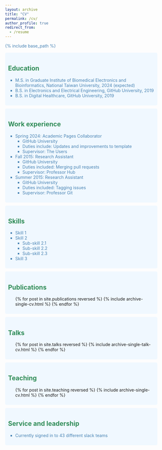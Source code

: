 ```yaml
---
layout: archive
title: "CV"
permalink: /cv/
author_profile: true
redirect_from:
  - /resume
---
```


{% include base_path %}

<style>
  h1, h2, h3, h4, h5, h6 {
    color: #2E8B57; /* Sea Green */
  }
  p, li {
    color: #4682B4; /* Steel Blue */
  }
  .cv-section {
    background-color: #F0F8FF; /* Alice Blue */
    padding: 10px;
    border-radius: 5px;
    margin-bottom: 10px;
  }
  .cv-section ul {
    list-style-type: square;
  }
</style>

<div class="cv-section">
  <h2>Education</h2>
  <ul>
    <li>M.S. in Graduate Institute of Biomedical Electronics and Bioinformatics, National Taiwan University, 2024 (expected)</li>
    <li>B.S. in Electronics and Electrical Engineering, GitHub University, 2019</li>
    <li>B.S. in Digital Healthcare, GitHub University, 2019</li>
  </ul>
</div>

<div class="cv-section">
  <h2>Work experience</h2>
  <ul>
    <li>Spring 2024: Academic Pages Collaborator
      <ul>
        <li>GitHub University</li>
        <li>Duties include: Updates and improvements to template</li>
        <li>Supervisor: The Users</li>
      </ul>
    </li>
    <li>Fall 2015: Research Assistant
      <ul>
        <li>GitHub University</li>
        <li>Duties included: Merging pull requests</li>
        <li>Supervisor: Professor Hub</li>
      </ul>
    </li>
    <li>Summer 2015: Research Assistant
      <ul>
        <li>GitHub University</li>
        <li>Duties included: Tagging issues</li>
        <li>Supervisor: Professor Git</li>
      </ul>
    </li>
  </ul>
</div>

<div class="cv-section">
  <h2>Skills</h2>
  <ul>
    <li>Skill 1</li>
    <li>Skill 2
      <ul>
        <li>Sub-skill 2.1</li>
        <li>Sub-skill 2.2</li>
        <li>Sub-skill 2.3</li>
      </ul>
    </li>
    <li>Skill 3</li>
  </ul>
</div>

<div class="cv-section">
  <h2>Publications</h2>
  <ul>{% for post in site.publications reversed %}
    {% include archive-single-cv.html %}
  {% endfor %}</ul>
</div>

<div class="cv-section">
  <h2>Talks</h2>
  <ul>{% for post in site.talks reversed %}
    {% include archive-single-talk-cv.html  %}
  {% endfor %}</ul>
</div>

<div class="cv-section">
  <h2>Teaching</h2>
  <ul>{% for post in site.teaching reversed %}
    {% include archive-single-cv.html %}
  {% endfor %}</ul>
</div>

<div class="cv-section">
  <h2>Service and leadership</h2>
  <ul>
    <li>Currently signed in to 43 different slack teams</li>
  </ul>
</div>
